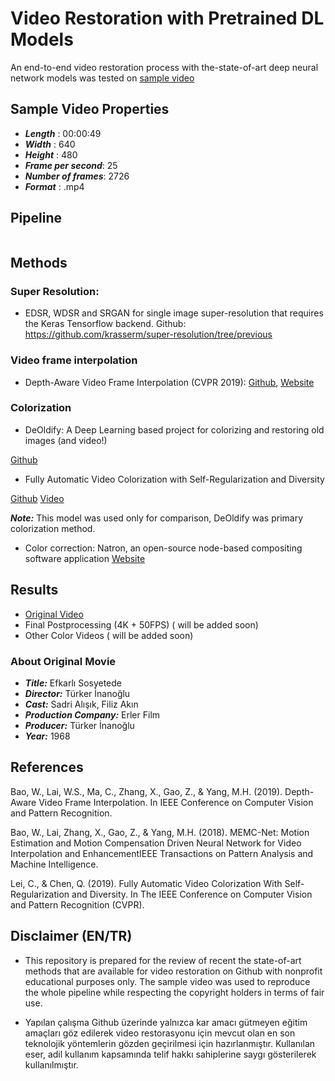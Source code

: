 # Video Restoration with Pretrained DL Models

An end-to-end video restoration process with the-state-of-art deep neural network models was tested on <a href="https://www.youtube.com/watch?v=5yeNO-l7OLc">sample video</a>

## Sample Video Properties

- ***Length*** : 00:00:49
- ***Width*** : 640
- ***Height*** : 480
- ***Frame per second***: 25
- ***Number of frames***: 2726
- ***Format*** : .mp4

## Pipeline

<img here>

## Methods
### Super Resolution:

- EDSR, WDSR and SRGAN for single image super-resolution that requires the Keras Tensorflow backend.
Github: https://github.com/krasserm/super-resolution/tree/previous

### Video frame interpolation

- Depth-Aware Video Frame Interpolation (CVPR 2019): <a href="https://github.com/baowenbo/DAIN" target="_blank">Github</a>, <a href="https://sites.google.com/view/wenbobao/dain" target="_blank">Website</a>

### Colorization

- DeOldify: A Deep Learning based project for colorizing and restoring old images (and video!)

<a href="https://github.com/jantic/DeOldify" target="_blank">Github</a>

- Fully Automatic Video Colorization with Self-Regularization and Diversity

<a href="https://github.com/ChenyangLEI/Fully-Automatic-Video-Colorization-with-Self-Regularization-and-Diversity" target="_blank">Github</a>
<a href="https://www.youtube.com/watch?v=Y15uv2jnK-4>">Video</a>
 
 ***Note:*** This model was used only for comparison, DeOldify was primary colorization method.
 
- Color correction: Natron, an open-source node-based compositing software application
<a href="https://natrongithub.github.io" target="_blank">Website</a>

## Results

- <a href="https://www.youtube.com/watch?v=5yeNO-l7OLc">Original Video</a>
- Final Postprocessing (4K + 50FPS) ( will be added soon)
- Other Color Videos ( will be added soon)

### About Original Movie

- ***Title:*** Efkarlı Sosyetede
- ***Director:*** Türker İnanoğlu
- ***Cast:*** Sadri Alışık, Filiz Akın
- ***Production Company:*** Erler Film
- ***Producer:*** Türker İnanoğlu
- ***Year:*** 1968

## References

Bao, W., Lai, W.S., Ma, C., Zhang, X., Gao, Z., & Yang, M.H. (2019). Depth-Aware Video Frame Interpolation. In IEEE Conference on Computer Vision and Pattern Recognition.

Bao, W., Lai, Zhang, X., Gao, Z., & Yang, M.H. (2018). MEMC-Net: Motion Estimation and Motion Compensation Driven Neural Network for Video Interpolation and EnhancementIEEE Transactions on Pattern Analysis and Machine Intelligence.

Lei, C., & Chen, Q. (2019). Fully Automatic Video Colorization With Self-Regularization and Diversity. In The IEEE Conference on Computer Vision and Pattern Recognition (CVPR).

## Disclaimer (EN/TR)

- This repository is prepared for the review of recent the state-of-art methods that are available for video restoration on Github with nonprofit educational purposes only. The sample video was used to reproduce the whole pipeline while respecting the copyright holders in terms of fair use.   

- Yapılan çalışma Github üzerinde yalnızca kar amacı gütmeyen eğitim amaçları göz edilerek video restorasyonu için mevcut olan en son teknolojik yöntemlerin gözden geçirilmesi için hazırlanmıştır. Kullanılan eser, adil kullanım kapsamında telif hakkı sahiplerine saygı gösterilerek kullanılmıştır.

